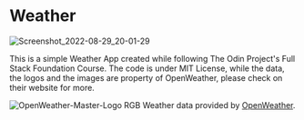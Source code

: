 # Weather

![Screenshot_2022-08-29_20-01-29](https://user-images.githubusercontent.com/80021258/187267760-7e9eac02-3d07-44cb-b2d3-ab167370a526.png)

This is a simple Weather App created while following The Odin Project's Full Stack Foundation Course.
The code is under MIT License, while the data, the logos and the images are property of OpenWeather,
please check on their website for more.

![OpenWeather-Master-Logo RGB](https://user-images.githubusercontent.com/80021258/187268238-451f6178-9a47-49d6-aff4-d926183cc1bc.png)
Weather data provided by [OpenWeather](https://openweathermap.org/).

